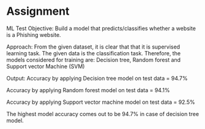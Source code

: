 # Assignment
ML Test
Objective: Build a model that predicts/classifies whether a website is a Phishing website.

Approach: From the given dataset, it is clear that that it is supervised learning task. The given data is the classification task. Therefore, the models considered for training are: Decision tree, Random forest and Support vector Machine (SVM)

Output:
Accuracy by applying Decision tree model on test data = 94.7%

Accuracy by applying Random forest model on test data = 94.1%

Accuracy by applying Support vector machine model on test data = 92.5%

The highest model accuracy comes out to be 94.7% in case of decision tree model.
